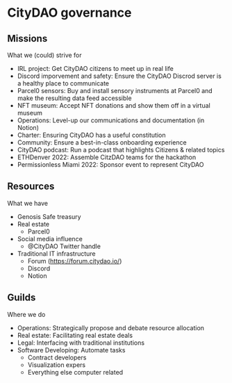 # CityDAO governance

## Missions

What we (could) strive for

- IRL project: Get CityDAO citizens to meet up in real life
- Discord imporvement and safety: Ensure the CityDAO Discrod server is a healthy place to communicate
- Parcel0 sensors: Buy and install sensory instruments at Parcel0 and make the resulting data feed accessible
- NFT museum: Accept NFT donations and show them off in a virtual museum
- Operations: Level-up our communications and documentation (in Notion)
- Charter: Ensuring CityDAO has a useful constitution 
- Community: Ensure a best-in-class onboarding experience
- CityDAO podcast: Run a podcast that highlights Citizens & related topics
- ETHDenver 2022: Assemble CitzDAO teams for the hackathon
- Permissionless Miami 2022: Sponsor event to represent CityDAO

## Resources

What we have

- Genosis Safe treasury
- Real estate
  - Parcel0
- Social media influence
  - @CityDAO Twitter handle
- Traditional IT infrastructure
  - Forum (https://forum.citydao.io/)
  - Discord
  - Notion 

## Guilds

Where we do

- Operations: Strategically propose and debate resource allocation
- Real estate: Facilitating real estate deals
- Legal: Interfacing with traditional institutions
- Software Developing: Automate tasks
  - Contract developers
  - Visualization expers
  - Everything else computer related
